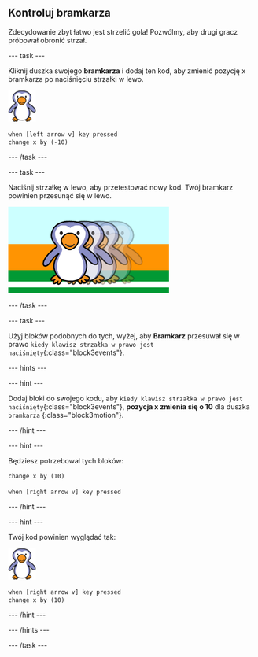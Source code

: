 ## Kontroluj bramkarza

Zdecydowanie zbyt łatwo jest strzelić gola! Pozwólmy, aby drugi gracz próbował obronić strzał.

--- task ---

Kliknij duszka swojego __bramkarza__ i dodaj ten kod, aby zmienić pozycję x bramkarza po naciśnięciu strzałki w lewo.

![duszek bramkarza](images/goalie-sprite.png)

```blocks3
when [left arrow v] key pressed
change x by (-10)
```

--- /task ---

--- task ---

Naciśnij strzałkę w lewo, aby przetestować nowy kod. Twój bramkarz powinien przesunąć się w lewo.

![zrzut ekranu](images/goalie-move-left-test.png)

--- /task ---

--- task ---

Użyj bloków podobnych do tych, wyżej, aby __Bramkarz__ przesuwał się w prawo `kiedy klawisz strzałka w prawo jest naciśnięty`{:class="block3events"}.

--- hints ---

--- hint ---

Dodaj bloki do swojego kodu, aby `kiedy klawisz strzałka w prawo jest naciśnięty`{:class="block3events"}, __pozycja x zmienia się o 10__ dla duszka `bramkarza` {:class="block3motion"}.

--- /hint ---

--- hint ---

Będziesz potrzebował tych bloków:

```blocks3
change x by (10)

when [right arrow v] key pressed
```

--- /hint ---

--- hint ---

Twój kod powinien wyglądać tak:

![duszek bramkarza](images/goalie-sprite.png)

```blocks3
when [right arrow v] key pressed
change x by (10)
```

--- /hint ---

--- /hints ---

--- /task ---
